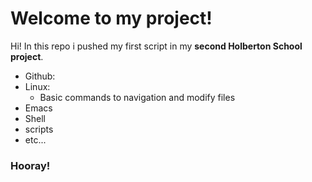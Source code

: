 # Welcome to my project!

Hi! In this repo i pushed my first script in my **second Holberton School project**.

- Github:    
 -	Linux:
	- Basic commands to navigation and modify files
- Emacs 
- Shell
- scripts 
- etc...

### Hooray!
